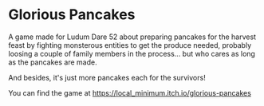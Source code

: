 # Glorious Pancakes

A game made for Ludum Dare 52 about preparing pancakes for the harvest feast
by fighting monsterous entities to get the produce needed, probably loosing
a couple of family members in the process... but who cares as long as the
pancakes are made.

And besides, it's just more pancakes each for the survivors!

You can find the game at https://local_minimum.itch.io/glorious-pancakes

